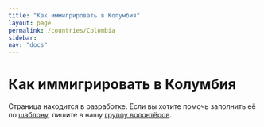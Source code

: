 ```yaml
---
title: "Как иммигрировать в Колумбия"
layout: page
permalink: /countries/Colombia
sidebar:
nav: "docs"
---
```


# Как иммигрировать в Колумбия

Страница находится в разработке. Если вы хотите помочь заполнить её по [шаблону](/template), пишите в нашу [группу волонтёров](https://t.me/+FHi3FnJaoWJkMDAx).
